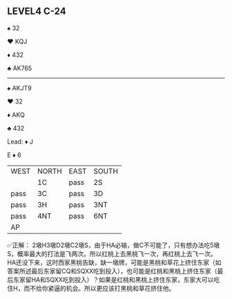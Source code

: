 ## LEVEL4 C-24

:spades: 32

:hearts: KQJ

:diamonds: 432

:clubs: AK765

---

:spades: AKJT9

:hearts: 32

:diamonds: AKQ

:clubs: 432

Lead: :diamonds: J

E :diamonds: 6

<table>
    <tr><td>WEST</td> <td>NORTH</td> <td>EAST</td> <td>SOUTH</td></tr>
    <tr><td></td> <td>1C</td> <td>pass</td> <td>2S</td></tr>
    <tr><td>pass</td> <td>3C</td> <td>pass</td> <td>3D</td></tr>
    <tr><td>pass</td> <td>3H</td> <td>pass</td> <td>3NT</td></tr>
    <tr><td>pass</td> <td>4NT</td> <td>pass</td> <td>6NT</td></tr>
    <tr><td>AP</td> <td></td> <td></td> <td></td></tr>
</table>

✅正解：
2墩H3墩D2墩C2墩S，由于HA必输，做C不可能了，只有想办法吃5墩S，概率最大的打法是飞两次。所以红桃上去黑桃飞一次，再红桃上去飞一次。HA还没下来，这时西家黑桃告缺，缺一墩牌，可能是黑桃和草花上挤住东家（如答案所述最后东家留CQ和SQXX吃到投入），也可能是红桃和黑桃上挤住东家（最后东家留HA和SQXX吃到投入）？如果是红桃和黑桃上挤住东家，东家大可以吃住H，而不给你紧逼的机会。所以更应该打黑桃和草花挤住他。